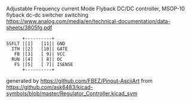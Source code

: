 Adjustable Frequency current Mode Flyback DC/DC controller, MSOP-10
flyback dc-dc switcher switching
https://www.analog.com/media/en/technical-documentation/data-sheets/3805fg.pdf


	      +----------+
	SSFLT |[1]   [11]| GND
	  ITH |[2]   [10]| GATE
	   FB |[3]   [ 9]| VCC
	  RUN |[4]   [ 8]| OC
	   FS |[5]   [ 7]| ISENSE
	      +----------+


generated by https://github.com/FBEZ/Pinout-AsciiArt from https://github.com/ask6483/kicad-symbols/blob/master/Regulator_Controller.kicad_sym